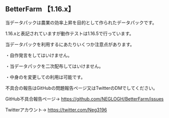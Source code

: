 ## BetterFarm 【1.16.x】

当データパックは農業の効率上昇を目的として作られたデータパックです。

1.16.xと表記されていますが動作テストは1.16.5で行っています。

当データパックを利用するにあたりいくつか注意点があります。



・自作発言をしてはいけません。

・当データパックを二次配布してはいけません。

・中身のを変更しての利用は可能です。



不具合の報告はGitHubの問題報告ページ又はTwitterのDMでしてください。

GitHub不具合報告ページ→ https://github.com/NEGLOGH/BetterFarm/issues

Twitterアカウント→ https://twitter.com/Neg3196

